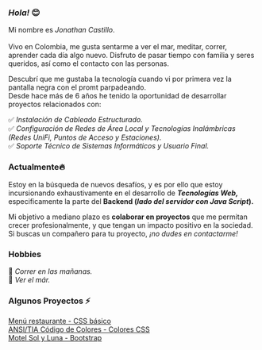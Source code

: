 ### _Hola!_ 😊

Mi nombre es _Jonathan Castillo_.
<br>
<br>
Vivo en Colombia, me gusta sentarme a ver el mar, meditar, correr, aprender cada día algo nuevo. Disfruto de pasar tiempo con familia y seres queridos, así como el contacto con las personas.

Descubrí que me gustaba la tecnología cuando vi por primera vez la pantalla negra con el promt parpadeando. 
<br>
Desde hace más de 6 años he tenido la oportunidad de desarrollar proyectos relacionados con:

✅ _Instalación de Cableado Estructurado._
<br>
✅ _Configuración de Redes de Área Local y Tecnologías Inalámbricas (Redes UniFi, Puntos de Acceso y Estaciones)._
<br>
✅ _Soporte Técnico de Sistemas Informáticos y Usuario Final._

### Actualmente🔥

Estoy en la búsqueda de nuevos desafíos, y es por ello que estoy incursionando exhaustivamente en el desarrollo de _**Tecnologías Web,**_ especificamente la parte del **Backend (_lado del servidor con Java Script_).**

Mi objetivo a mediano plazo es **colaborar en proyectos** que me permitan crecer profesionalmente, y que tengan un impacto positivo en la sociedad. Si buscas un compañero para tu proyecto, _¡no dudes en contactarme!_
<!--
### Stack

✅ _HTML5._
<br>
✅ _CSS (Conocimiento Base)._
<br>
✅ _Bases de Datos Relacionales (Diseño & Modelado)._

### Técnicas y Herramientas

✅ _VS Code._
<br>
✅ _Markdown._
<br>
✅ _GitHub._
-->
### Hobbies

:running: _Correr en las mañanas._ 
<br>
:blue_heart: _Ver el már._ 

### Algunos Proyectos ⚡

[Menú restaurante - CSS básico](https://random-projects-portafolio-x6qw.vercel.app/)
<br>
[ANSI/TIA Código de Colores - Colores CSS](https://random-projects-portafolio.vercel.app/)
<br> 
[Motel Sol y Luna - Bootstrap](https://www.motelsolyluna.net/)
<br>
